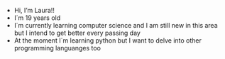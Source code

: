- Hi, I’m Laura!!
- I´m 19 years old  
- I´m currently learning computer science and I am still new in this area but I intend to get better every passing day 
- At the moment I´m learning python but I want to delve into other programming languanges too


<!---
hwlpeabody/hwlpeabody is a ✨ special ✨ repository because its `README.md` (this file) appears on your GitHub profile.
You can click the Preview link to take a look at your changes.
--->

